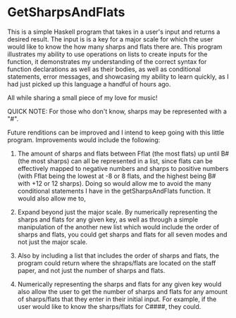 # GetSharpsAndFlats
This is a simple Haskell program that takes in a user's input and returns a 
desired result. The input is is a key for a major scale for which the user would 
like to know the how many sharps and flats there are. This program illustrates 
my ability to use operations on lists to create inputs for the function, 
it demonstrates my understanding of the correct syntax for function declarations 
as well as their bodies, as well as conditional statements, error messages, and 
showcasing my ability to learn quickly, as I had just picked up this language a 
handful of hours ago.

All while sharing a small piece of my love for music!

QUICK NOTE: For those who don't know, sharps may be represented with a "#".

Future renditions can be improved and I intend to keep going with this little 
program. Improvements would include the following:

1) The amount of sharps and flats between Fflat (the most flats) up until B# 
(the most sharps) can all be represented in a list, since flats can be 
effectively mapped to negative numbers and sharps to positive numbers 
(with Fflat being the lowest at -8 or 8 flats, and the highest being B# with +12 
or 12 sharps). Doing so would allow me to avoid the many conditional statements 
I have in the getSharpsAndFlats function. It would also allow me to,

2) Expand beyond just the major scale. By numerically representing the sharps 
and flats for any given key, as well as through a simple manipulation of the 
another new list which would include the order of sharps and flats, you could 
get sharps and flats for all seven modes and not just the major scale. 

4) Also by including a list that includes the order of sharps and flats, the
program could return where the shraps/flats are located on the staff paper, and
not just the number of sharps and flats.

3) Numerically representing the sharps and flats for any given key would also
allow the user to get the number of sharps and flats for any amount of 
sharps/flats that they enter in their initial input. For example, if the user 
would like to know the sharps/flats for C####, they could.

